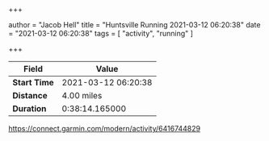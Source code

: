 +++

author = "Jacob Hell"
title = "Huntsville Running 2021-03-12 06:20:38"
date = "2021-03-12 06:20:38"
tags = [
    "activity", "running"
]

+++

<!--more-->

|Field  |Value  |
|--- | --- |
|**Start Time**|2021-03-12 06:20:38|
|**Distance**|4.00 miles|
|**Duration**|0:38:14.165000|

https://connect.garmin.com/modern/activity/6416744829